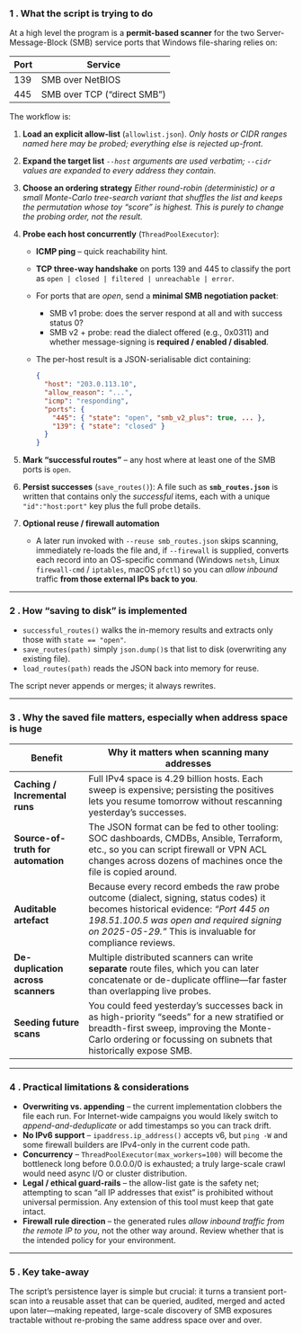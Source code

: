 ### 1 .  What the script is trying to do

At a high level the program is a **permit-based scanner** for the two Server-Message-Block (SMB) service ports that Windows file-sharing relies on:

| Port | Service                     |
| ---- | --------------------------- |
| 139  | SMB over NetBIOS            |
| 445  | SMB over TCP (“direct SMB”) |

The workflow is:

1. **Load an explicit allow-list** (`allowlist.json`).
   *Only hosts or CIDR ranges named here may be probed; everything else is rejected up-front.*

2. **Expand the target list**
   *`--host` arguments are used verbatim; `--cidr` values are expanded to every address they contain.*

3. **Choose an ordering strategy**
   *Either round-robin (deterministic) or a small Monte-Carlo tree-search variant that shuffles the list and keeps the permutation whose toy “score” is highest.  This is purely to change the probing order, not the result.*

4. **Probe each host concurrently** (`ThreadPoolExecutor`):

   * **ICMP ping** – quick reachability hint.
   * **TCP three-way handshake** on ports 139 and 445 to classify the port as `open | closed | filtered | unreachable | error`.
   * For ports that are *open*, send a **minimal SMB negotiation packet**:

     * SMB v1 probe: does the server respond at all and with success status 0?
     * SMB v2 + probe: read the dialect offered (e.g., 0x0311) and whether message-signing is **required / enabled / disabled**.
   * The per-host result is a JSON-serialisable dict containing:

     ```json
     {
       "host": "203.0.113.10",
       "allow_reason": "...",
       "icmp": "responding",
       "ports": {
         "445": { "state": "open", "smb_v2_plus": true, ... },
         "139": { "state": "closed" }
       }
     }
     ```

5. **Mark “successful routes”** – any host where at least one of the SMB ports is `open`.

6. **Persist successes** (`save_routes()`):
   A file such as **`smb_routes.json`** is written that contains only the *successful* items, each with a unique `"id":"host:port"` key plus the full probe details.

7. **Optional reuse / firewall automation**

   * A later run invoked with `--reuse smb_routes.json` skips scanning, immediately re-loads the file and, if `--firewall` is supplied, converts each record into an OS-specific command (Windows `netsh`, Linux `firewall-cmd` / `iptables`, macOS `pfctl`) so you can *allow inbound* traffic **from those external IPs back to you**.

---

### 2 .  How “saving to disk” is implemented

* `successful_routes()` walks the in-memory results and extracts only those with `state == "open"`.
* `save_routes(path)` simply `json.dump()`s that list to disk (overwriting any existing file).
* `load_routes(path)` reads the JSON back into memory for reuse.

The script never appends or merges; it always rewrites.

---

### 3 .  Why the saved file matters, especially when address space is huge

| Benefit                            | Why it matters when scanning **many** addresses                                                                                                                                                                                          |
| ---------------------------------- | ---------------------------------------------------------------------------------------------------------------------------------------------------------------------------------------------------------------------------------------- |
| **Caching / Incremental runs**     | Full IPv4 space is 4.29 billion hosts.  Each sweep is expensive; persisting the positives lets you resume tomorrow without rescanning yesterday’s successes.                                                                             |
| **Source-of-truth for automation** | The JSON format can be fed to other tooling: SOC dashboards, CMDBs, Ansible, Terraform, etc., so you can script firewall or VPN ACL changes across dozens of machines once the file is copied around.                                    |
| **Auditable artefact**             | Because every record embeds the raw probe outcome (dialect, signing, status codes) it becomes historical evidence: *“Port 445 on 198.51.100.5 was open and required signing on 2025-05-29.”*  This is invaluable for compliance reviews. |
| **De-duplication across scanners** | Multiple distributed scanners can write **separate** route files, which you can later concatenate or de-duplicate offline—far faster than overlapping live probes.                                                                       |
| **Seeding future scans**           | You could feed yesterday’s successes back in as high-priority “seeds” for a new stratified or breadth-first sweep, improving the Monte-Carlo ordering or focussing on subnets that historically expose SMB.                              |

---

### 4 .  Practical limitations & considerations

* **Overwriting vs. appending** – the current implementation clobbers the file each run.  For Internet-wide campaigns you would likely switch to *append-and-deduplicate* or add timestamps so you can track drift.
* **No IPv6 support** – `ipaddress.ip_address()` accepts v6, but `ping -W` and some firewall builders are IPv4-only in the current code path.
* **Concurrency** – `ThreadPoolExecutor(max_workers=100)` will become the bottleneck long before 0.0.0.0/0 is exhausted; a truly large-scale crawl would need async I/O or cluster distribution.
* **Legal / ethical guard-rails** – the allow-list gate is the safety net; attempting to scan “all IP addresses that exist” is prohibited without universal permission.  Any extension of this tool must keep that gate intact.
* **Firewall rule direction** – the generated rules *allow inbound traffic from the remote IP to you*, not the other way around.  Review whether that is the intended policy for your environment.

---

### 5 .  Key take-away

The script’s persistence layer is simple but crucial: it turns a transient port-scan into a reusable asset that can be queried, audited, merged and acted upon later—making repeated, large-scale discovery of SMB exposures tractable without re-probing the same address space over and over.
